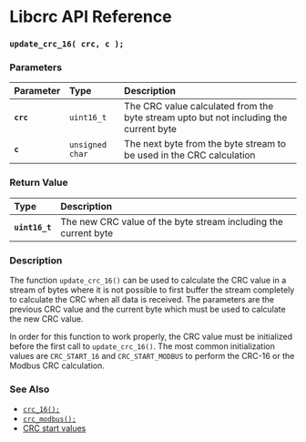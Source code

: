 # Libcrc API Reference

### `update_crc_16( crc, c );`

### Parameters

| Parameter | Type | Description |
| :--- | :--- | :--- |
|**`crc`**|`uint16_t`|The CRC value calculated from the byte stream upto but not including the current byte|
|**`c`**|`unsigned char`|The next byte from the byte stream to be used in the CRC calculation|

### Return Value

| Type | Description |
| :--- | :--- |
|**`uint16_t`**|The new CRC value of the byte stream including the current byte|

### Description

The function `update_crc_16()` can be used to calculate the CRC value in a stream of bytes where it is not possible to
first buffer the stream completely to calculate the CRC when all data is received. The parameters are the previous CRC
value and the current byte which must be used to calculate the new CRC value.

In order for this function to work properly, the CRC value must be initialized before the first call
to `update_crc_16()`. The most common initialization values are `CRC_START_16` and `CRC_START_MODBUS` to perform the
CRC-16 or the Modbus CRC calculation.

### See Also

* [`crc_16();`](crc_16.md)
* [`crc_modbus();`](crc_modbus.md)
* [CRC start values](crc_start.md)
